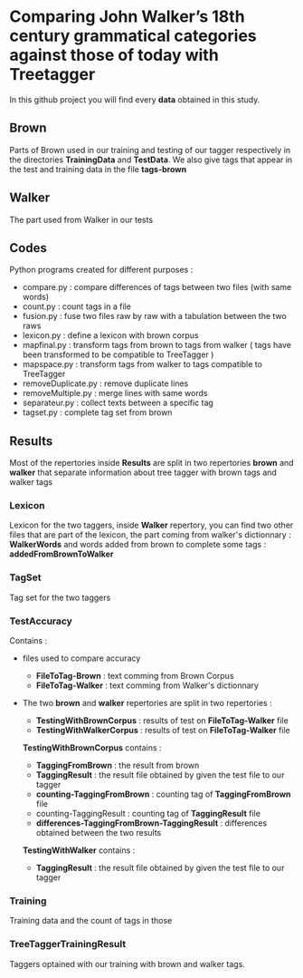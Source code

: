 # Comparing John Walker’s 18th century grammatical categories against those of today with Treetagger

In this github project you will find every **data** obtained  in this study.


## Brown

Parts of Brown used in our training and testing of our tagger respectively in the directories **TrainingData** and **TestData**.
We also give tags that appear in the test and training data in the file **tags-brown**

## Walker

The part used from Walker in our tests

## Codes

Python programs created for different purposes :
- compare.py : compare differences of tags between two files (with same words)
- count.py : count tags in a file
- fusion.py : fuse two files raw by raw with a tabulation between the two raws
- lexicon.py : define a lexicon with brown corpus
- mapfinal.py : transform tags from brown to tags from walker ( tags have been transformed to be compatible to TreeTagger )
- mapspace.py : transform tags from walker to tags compatible to TreeTagger
- removeDuplicate.py : remove duplicate lines
- removeMultiple.py : merge lines with same words
- separateur.py : collect texts between a specific tag
- tagset.py : complete tag set from brown

## Results

Most of the repertories inside **Results** are split in two repertories **brown** and **walker** that separate information about tree tagger with brown tags and walker tags

### Lexicon

Lexicon for the two taggers, inside **Walker** repertory, you can find two other files that are part of the lexicon, the part coming from walker's dictionnary : **WalkerWords** and words added from brown to complete some tags : **addedFromBrownToWalker**

### TagSet

Tag set for the two taggers

### TestAccuracy

Contains :
- files used to compare accuracy
  - **FileToTag-Brown** : text comming from Brown Corpus
  - **FileToTag-Walker** : text comming from Walker's dictionnary
- The two **brown** and **walker** repertories are split in two repertories :
  - **TestingWithBrownCorpus** : results of test on **FileToTag-Walker** file
  - **TestingWithWalkerCorpus** : results of test on **FileToTag-Walker** file

  **TestingWithBrownCorpus** contains :

  - **TaggingFromBrown** : the result from brown
  - **TaggingResult** : the result file obtained by given the test file to our tagger
  - **counting-TaggingFromBrown** : counting tag of **TaggingFromBrown** file
  - counting-TaggingResult : counting tag of **TaggingResult** file
  - **differences-TaggingFromBrown-TaggingResult** : differences obtained between the two results

  **TestingWithWalker** contains :
  - **TaggingResult** : the result file obtained by given the test file to our tagger


### Training

Training data and the count of tags in those

### TreeTaggerTrainingResult

Taggers optained with our training with brown and walker tags.
